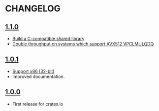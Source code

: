 # CHANGELOG

## [1.1.0](https://github.com/awesomized/crc64fast-nvme/compare/1.0.1...1.1.0)
- [Build a C-compatible shared library](https://github.com/awesomized/crc64fast-nvme/pull/4)
- [Double throughput on systems which support AVX512 VPCLMULQDQ](https://github.com/awesomized/crc64fast-nvme/pull/3)

## [1.0.1](https://github.com/awesomized/crc64fast-nvme/compare/1.0.0...1.0.1)
- [Support x86 (32-bit)](https://github.com/awesomized/crc64fast-nvme/pull/2)
- Improved documentation.

## [1.0.0](https://github.com/awesomized/crc64fast-nvme/releases/tag/1.0.0)
- First release for crates.io